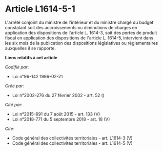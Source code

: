 # Article L1614-5-1

L'arrêté conjoint du ministre de l'intérieur et du ministre chargé du budget constatant soit des accroissements ou
diminutions de charges en application des dispositions de l'article L. 1614-3, soit des pertes de produit fiscal en
application des dispositions de l'article L. 1614-5, intervient dans les six mois de la publication des dispositions
législatives ou réglementaires auxquelles il se rapporte.

**Liens relatifs à cet article**

_Codifié par_:

  - Loi n°96-142 1996-02-21

_Créé par_:

  - Loi n°2002-276 du 27 février 2002 - art. 52 ()

_Cité par_:

  - Loi n°2015-991 du 7 août 2015 - art. 133 (V)
  - Loi n°2018-771 du 5 septembre 2018 - art. 18 (V)

_Cite_:

  - Code général des collectivités territoriales - art. L1614-3 (V)
  - Code général des collectivités territoriales - art. L1614-5 (V)
